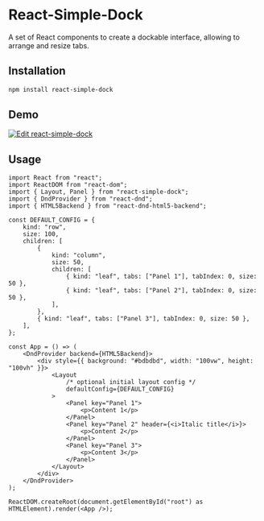 # React-Simple-Dock

A set of React components to create a dockable interface, allowing to arrange and resize tabs.

## Installation

```bash
npm install react-simple-dock
```

## Demo

[![Edit react-simple-dock](https://codesandbox.io/static/img/play-codesandbox.svg)](https://codesandbox.io/p/sandbox/zwgwp3)

## Usage

```tsx
import React from "react";
import ReactDOM from "react-dom";
import { Layout, Panel } from "react-simple-dock";
import { DndProvider } from "react-dnd";
import { HTML5Backend } from "react-dnd-html5-backend";

const DEFAULT_CONFIG = {
    kind: "row",
    size: 100,
    children: [
        {
            kind: "column",
            size: 50,
            children: [
                { kind: "leaf", tabs: ["Panel 1"], tabIndex: 0, size: 50 },
                { kind: "leaf", tabs: ["Panel 2"], tabIndex: 0, size: 50 },
            ],
        },
        { kind: "leaf", tabs: ["Panel 3"], tabIndex: 0, size: 50 },
    ],
};

const App = () => (
    <DndProvider backend={HTML5Backend}>
        <div style={{ background: "#bdbdbd", width: "100vw", height: "100vh" }}>
            <Layout
                /* optional initial layout config */
                defaultConfig={DEFAULT_CONFIG}
            >
                <Panel key="Panel 1">
                    <p>Content 1</p>
                </Panel>
                <Panel key="Panel 2" header={<i>Italic title</i>}>
                    <p>Content 2</p>
                </Panel>
                <Panel key="Panel 3">
                    <p>Content 3</p>
                </Panel>
            </Layout>
        </div>
    </DndProvider>
);

ReactDOM.createRoot(document.getElementById("root") as HTMLElement).render(<App />);
```
